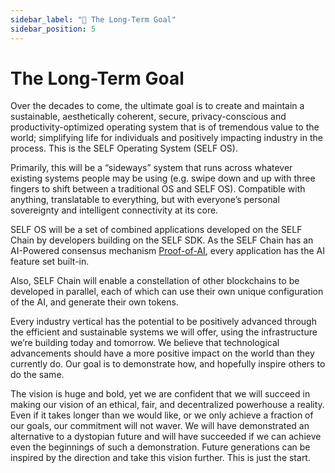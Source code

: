 ```yaml
---
sidebar_label: "🔭 The Long-Term Goal"
sidebar_position: 5
---
```


# The Long-Term Goal

Over the decades to come, the ultimate goal is to create and maintain a sustainable, aesthetically coherent, secure, privacy-conscious and productivity-optimized operating system that is of tremendous value to the world; simplifying life for individuals and positively impacting industry in the process. This is the SELF Operating System (SELF OS).

Primarily, this will be a “sideways” system that runs across whatever existing systems people may be using (e.g. swipe down and up with three fingers to shift between a traditional OS and SELF OS). Compatible with anything, translatable to everything, but with everyone’s personal sovereignty and intelligent connectivity at its core.

SELF OS will be a set of combined applications developed on the SELF Chain by developers building on the SELF SDK. As the SELF Chain has an AI-Powered consensus mechanism [Proof-of-AI](https://docs.self.app/technical-docs/PoAI/proof-of-ai), every application has the AI feature set built-in.

Also, SELF Chain will enable a constellation of other blockchains to be developed in parallel, each of which can use their own unique configuration of the AI, and generate their own tokens.

Every industry vertical has the potential to be positively advanced through the efficient and sustainable systems we will offer, using the infrastructure we’re building today and tomorrow. We believe that technological advancements should have a more positive impact on the world than they currently do. Our goal is to demonstrate how, and hopefully inspire others to do the same.

The vision is huge and bold, yet we are confident that we will succeed in making our vision of an ethical, fair, and decentralized powerhouse a reality. Even if it takes longer than we would like, or we only achieve a fraction of our goals, our commitment will not waver. We will have demonstrated an alternative to a dystopian future and will have succeeded if we can achieve even the beginnings of such a demonstration. Future generations can be inspired by the direction and take this vision further. This is just the start.